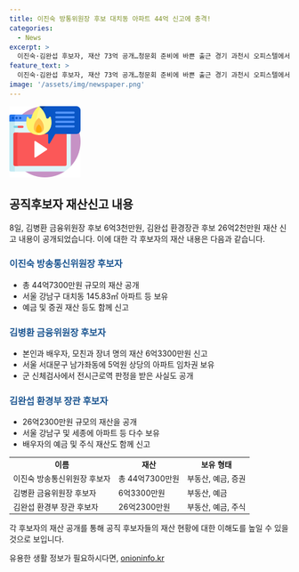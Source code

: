 ```yaml
---
title: 이진숙 방통위원장 후보 대치동 아파트 44억 신고에 충격!
categories:
  - News
excerpt: >
  이진숙·김완섭 후보자, 재산 73억 공개…청문회 준비에 바쁜 출근 경기 과천시 오피스텔에서 첫 출근하는 이진숙 방통위 후보자와 국회에 제출된 부부·가족 재산 73억 공개. 김병환 금융위 후보도 63억 신고. 김후보는 군 신체검사에서 선천성 위장관 기형으로 전시근로역 판정 받아 정무위 인사청문회 여부 논의 중. 김완섭 환경부 후보도 26억 재산 공개.
feature_text: >
  이진숙·김완섭 후보자, 재산 73억 공개…청문회 준비에 바쁜 출근 경기 과천시 오피스텔에서 첫 출근하는 이진숙 방통위 후보자와 국회에 제출된 부부·가족 재산 73억 공개. 김병환 금융위 후보도 63억 신고. 김후보는 군 신체검사에서 선천성 위장관 기형으로 전시근로역 판정 받아 정무위 인사청문회 여부 논의 중. 김완섭 환경부 후보도 26억 재산 공개.
image: '/assets/img/newspaper.png'
---
```


<p><img src="/assets/img/news.png" alt="rentncar 속보" /></p>

<h2 data-ke-size="size26">공직후보자 재산신고 내용</h2>

<p data-ke-size="size16">8일, 김병환 금융위원장 후보 6억3천만원, 김완섭 환경장관 후보 26억2천만원 재산 신고 내용이 공개되었습니다. 이에 대한 각 후보자의 재산 내용은 다음과 같습니다.</p>

<h3><b><span style="color: #1a5490;">이진숙 방송통신위원장 후보자</span></b></h3>

<ul>
  <li>총 44억7300만원 규모의 재산 공개</li>
  <li>서울 강남구 대치동 145.83㎡ 아파트 등 보유</li>
  <li>예금 및 증권 재산 등도 함께 신고</li>
</ul>

<h3><b><span style="color: #1a5490;">김병환 금융위원장 후보자</span></b></h3>

<ul>
  <li>본인과 배우자, 모친과 장녀 명의 재산 6억3300만원 신고</li>
  <li>서울 서대문구 남가좌동에 5억원 상당의 아파트 임차권 보유</li>
  <li>군 신체검사에서 전시근로역 판정을 받은 사실도 공개</li>
</ul>

<h3><b><span style="color: #1a5490;">김완섭 환경부 장관 후보자</span></b></h3>

<ul>
  <li>26억2300만원 규모의 재산을 공개</li>
  <li>서울 강남구 및 세종에 아파트 등 다수 보유</li>
  <li>배우자의 예금 및 주식 재산도 함께 신고</li>
</ul>

<table>
  <tr>
    <td style="text-align: center; height: 17px;"><b>이름</b></td>
    <td style="text-align: center; height: 17px;"><b>재산</b></td>
    <td style="text-align: center; height: 17px;"><b>보유 형태</b></td>
  </tr>
  <tr>
    <td style="text-align: left;">이진숙 방송통신위원장 후보자</td>
    <td style="text-align: left;">총 44억7300만원</td>
    <td style="text-align: left;">부동산, 예금, 증권</td>
  </tr>
  <tr>
    <td style="text-align: left;">김병환 금융위원장 후보자</td>
    <td style="text-align: left;">6억3300만원</td>
    <td style="text-align: left;">부동산, 예금</td>
  </tr>
  <tr>
    <td style="text-align: left;">김완섭 환경부 장관 후보자</td>
    <td style="text-align: left;">26억2300만원</td>
    <td style="text-align: left;">부동산, 예금, 주식</td>
  </tr>
</table>

<p data-ke-size="size16">각 후보자의 재산 공개를 통해 공직 후보자들의 재산 현황에 대한 이해도를 높일 수 있을 것으로 보입니다.</p>
유용한 생활 정보가 필요하시다면, <a href="https://onioninfo.kr" rel="dofollow">onioninfo.kr</a>


